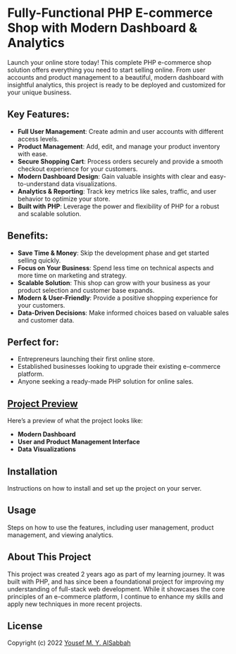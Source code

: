 # Fully-Functional PHP E-commerce Shop with Modern Dashboard & Analytics

Launch your online store today! This complete PHP e-commerce shop solution offers everything you need to start selling online. From user accounts and product management to a beautiful, modern dashboard with insightful analytics, this project is ready to be deployed and customized for your unique business.

## Key Features:
- **Full User Management**: Create admin and user accounts with different access levels.
- **Product Management**: Add, edit, and manage your product inventory with ease.
- **Secure Shopping Cart**: Process orders securely and provide a smooth checkout experience for your customers.
- **Modern Dashboard Design**: Gain valuable insights with clear and easy-to-understand data visualizations.
- **Analytics & Reporting**: Track key metrics like sales, traffic, and user behavior to optimize your store.
- **Built with PHP**: Leverage the power and flexibility of PHP for a robust and scalable solution.

## Benefits:
- **Save Time & Money**: Skip the development phase and get started selling quickly.
- **Focus on Your Business**: Spend less time on technical aspects and more time on marketing and strategy.
- **Scalable Solution**: This shop can grow with your business as your product selection and customer base expands.
- **Modern & User-Friendly**: Provide a positive shopping experience for your customers.
- **Data-Driven Decisions**: Make informed choices based on valuable sales and customer data.

## Perfect for:
- Entrepreneurs launching their first online store.
- Established businesses looking to upgrade their existing e-commerce platform.
- Anyone seeking a ready-made PHP solution for online sales.

## [Project Preview](https://bit.ly/3xevdta)  
Here’s a preview of what the project looks like:
- **Modern Dashboard**
- **User and Product Management Interface**
- **Data Visualizations**

## Installation
Instructions on how to install and set up the project on your server.

## Usage
Steps on how to use the features, including user management, product management, and viewing analytics.

## About This Project
This project was created 2 years ago as part of my learning journey. It was built with PHP, and has since been a foundational project for improving my understanding of full-stack web development. While it showcases the core principles of an e-commerce platform, I continue to enhance my skills and apply new techniques in more recent projects.


## License
Copyright (c) 2022 [Yousef M. Y. AlSabbah](https://github.com/Yosef-AlSabbah) 
